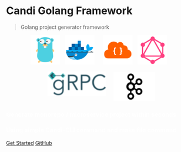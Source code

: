 # Candi Golang Framework

> Golang project generator framework

<p align="center">
  <img src="assets/coverpage/coverpage-golang.png" width="80" alt="golang logo" />
  <img src="assets/coverpage/coverpage-docker.png" width="80" hspace="10" alt="docker logo" />
  <img src="assets/coverpage/coverpage-rest.png" width="80" hspace="10" alt="rest logo" />
  <img src="assets/coverpage/coverpage-graphql.png" width="80" alt="graphql logo" />
  <img src="assets/coverpage/coverpage-grpc.png" width="160" hspace="15" vspace="15" alt="grpc logo" />
  <img src="assets/coverpage/coverpage-kafka.png" height="80" alt="kafka logo" />
</p>

<h3 style="color:white">Generate monorepo / microservice project within seconds</h3>
<h3 style="color:white">Using simple Candi-CLI command and make file command</h3>


[Get Started](#main)
[GitHub](https://github.com/golangid/candi)